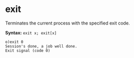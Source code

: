 # exit

Terminates the current process with the specified exit code.

**Syntax:** ```exit x; exit[x]```

```o
o)exit 0
Session's done, a job well done.
Exit signal (code 0)
```
